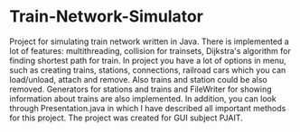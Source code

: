# Train-Network-Simulator
Project for simulating train network written in Java.
There is implemented a lot of features: multithreading, collision for trainsets, Dijkstra's algorithm for finding shortest path for train.
In project you have a lot of options in menu, such as creating trains, stations, connections, railroad cars which you can load/unload, attach and remove. Also trains and station could be also removed. Generators for stations and trains and FileWriter for showing information about trains are also implemented. In addition, you can look through Presentation.java in which  I have described all important methods for this project.
The project was created for GUI subject PJAIT.

